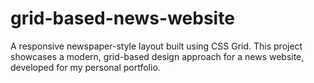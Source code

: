 # grid-based-news-website
A responsive newspaper-style layout built using CSS Grid. This project showcases a modern, grid-based design approach for a news website, developed for my personal portfolio.
